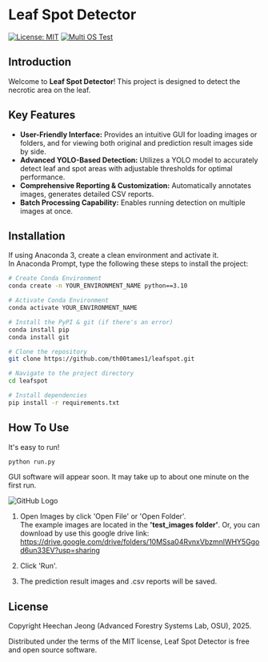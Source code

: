 # Leaf Spot Detector

[![License: MIT](https://img.shields.io/badge/License-MIT-yellow.svg)](https://opensource.org/licenses/MIT)
[![Multi OS Test](https://github.com/th00tames1/leafspot/actions/workflows/MultiOS%20Test.yml/badge.svg)](https://github.com/th00tames1/leafspot/actions/workflows/MultiOS%20Test.yml)
## Introduction

Welcome to **Leaf Spot Detector**! This project is designed to detect the necrotic area on the leaf.

## Key Features

- **User-Friendly Interface:** Provides an intuitive GUI for loading images or folders, and for viewing both original and prediction result images side by side.
- **Advanced YOLO-Based Detection:** Utilizes a YOLO model to accurately detect leaf and spot areas with adjustable thresholds for optimal performance.
- **Comprehensive Reporting & Customization:** Automatically annotates images, generates detailed CSV reports.
- **Batch Processing Capability:** Enables running detection on multiple images at once.

## Installation

If using Anaconda 3, create a clean environment and activate it.  
In Anaconda Prompt, type the following these steps to install the project:
```bash
# Create Conda Environment
conda create -n YOUR_ENVIRONMENT_NAME python==3.10

# Activate Conda Environment
conda activate YOUR_ENVIRONMENT_NAME

# Install the PyPI & git (if there's an error)
conda install pip
conda install git

# Clone the repository
git clone https://github.com/th00tames1/leafspot.git

# Navigate to the project directory
cd leafspot

# Install dependencies
pip install -r requirements.txt
```

## How To Use

It's easy to run!
```bash
python run.py
```
GUI software will appear soon. It may take up to about one minute on the first run.

![GitHub Logo](https://github.githubassets.com/images/modules/logos_page/GitHub-Mark.png "GitHub Logo")

1. Open Images by click 'Open File' or 'Open Folder'.  
The example images are located in the **'test_images folder'**. Or, you can download by use this google drive link: https://drive.google.com/drive/folders/10MSsa04RvnxVbzmnlWHY5Ggod6un33EV?usp=sharing

2. Click 'Run'.

3. The prediction result images and .csv reports will be saved.


## License

Copyright Heechan Jeong (Advanced Forestry Systems Lab, OSU), 2025.

Distributed under the terms of the MIT license, Leaf Spot Detector is free and open source software.